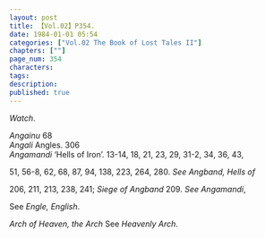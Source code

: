 ```yaml
---
layout: post
title: 【Vol.02】P354.
date: 1984-01-01 05:54
categories: ["Vol.02 The Book of Lost Tales II"]
chapters: [""]
page_num: 354
characters: 
tags: 
description: 
published: true
---
```


<p style="text-indent: 0;">
<I>Watch</I>.
</p>

<I>Angainu</I> 68<BR><I>Angali</I>    Angles. 306<BR><I>Angamandi</I>    ‘Hells of Iron’. 13-14, 18, 21, 23, 29, 31-2, 34, 36, 43,

51, 56-8, 62, 68, 87, 94, 138, 223, 264, 280. <I>See Angband, Hells of</I>

206, 211, 213, 238, 241; <I>Siege of Angband</I> 209. <I>See Angamandi</I>,

See <I>Engle, English</I>.

<I>Arch of Heaven, the Arch</I>     See <I>Heavenly Arch</I>.

